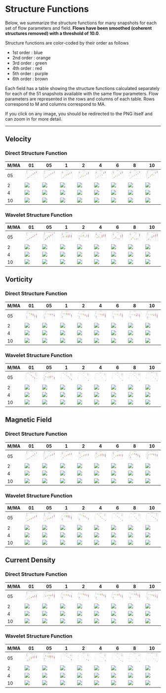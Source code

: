 # Structure Functions

Below, we summarize the structure functions for many snapshots for each set of flow parameters and field.
**Flows have been smoothed (coherent structures removed) with a threshold of 10.0**.

Structure functions are color-coded by their order as follows

  * 1st order : blue
  * 2nd order : orange
  * 3rd order : green
  * 4th order : red
  * 5th order : purple
  * 6th order : brown

Each field has a table showing the structure functions calculated separately for each of the 51 snapshots available with the same flow parameters.
Flow parameters are represented in the rows and columns of each table.
Rows correspond to M and columns correspond to MA.

If you click on any image, you should be redirected to the PNG itself and can zoom in for more detail.

---

## Velocity

### Direct Structure Function

|M/MA| 01 | 05 | 1 | 2 | 4 | 6 | 8 | 10 |
|----|----|----|---|---|---|---|---|----|
| 05 |<img src="M05MA01/w4t-plot-structure-function-ansatz-violin-128_M05MA01_avrg_vel_dsf_denoise-10d00-smooth.png">|<img src="M05MA05/w4t-plot-structure-function-ansatz-violin-128_M05MA05_avrg_vel_dsf_denoise-10d00-smooth.png">|<img src="M05MA1/w4t-plot-structure-function-ansatz-violin-128_M05MA1_avrg_vel_dsf_denoise-10d00-smooth.png">|<img src="M05MA2/w4t-plot-structure-function-ansatz-violin-128_M05MA2_avrg_vel_dsf_denoise-10d00-smooth.png">|<img src="M05MA4/w4t-plot-structure-function-ansatz-violin-128_M05MA4_avrg_vel_dsf_denoise-10d00-smooth.png">|<img src="M05MA6/w4t-plot-structure-function-ansatz-violin-128_M05MA6_avrg_vel_dsf_denoise-10d00-smooth.png">|<img src="M05MA8/w4t-plot-structure-function-ansatz-violin-128_M05MA8_avrg_vel_dsf_denoise-10d00-smooth.png">|<img src="M05MA10/w4t-plot-structure-function-ansatz-violin-128_M05MA10_avrg_vel_dsf_denoise-10d00-smooth.png">|
| 2  |<img src="M2MA01/w4t-plot-structure-function-ansatz-violin-128_M2MA01_avrg_vel_dsf_denoise-10d00-smooth.png">|<img src="M2MA05/w4t-plot-structure-function-ansatz-violin-128_M2MA05_avrg_vel_dsf_denoise-10d00-smooth.png">|<img src="M2MA1/w4t-plot-structure-function-ansatz-violin-128_M2MA1_avrg_vel_dsf_denoise-10d00-smooth.png">|<img src="M2MA2/w4t-plot-structure-function-ansatz-violin-128_M2MA2_avrg_vel_dsf_denoise-10d00-smooth.png">|<img src="M2MA4/w4t-plot-structure-function-ansatz-violin-128_M2MA4_avrg_vel_dsf_denoise-10d00-smooth.png">|<img src="M2MA6/w4t-plot-structure-function-ansatz-violin-128_M2MA6_avrg_vel_dsf_denoise-10d00-smooth.png">|<img src="M2MA8/w4t-plot-structure-function-ansatz-violin-128_M2MA8_avrg_vel_dsf_denoise-10d00-smooth.png">|<img src="M2MA10/w4t-plot-structure-function-ansatz-violin-128_M2MA10_avrg_vel_dsf_denoise-10d00-smooth.png">|
| 4  |<img src="M4MA01/w4t-plot-structure-function-ansatz-violin-128_M4MA01_avrg_vel_dsf_denoise-10d00-smooth.png">|<img src="M4MA05/w4t-plot-structure-function-ansatz-violin-128_M4MA05_avrg_vel_dsf_denoise-10d00-smooth.png">|<img src="M4MA1/w4t-plot-structure-function-ansatz-violin-128_M4MA1_avrg_vel_dsf_denoise-10d00-smooth.png">|<img src="M4MA2/w4t-plot-structure-function-ansatz-violin-128_M4MA2_avrg_vel_dsf_denoise-10d00-smooth.png">|<img src="M4MA4/w4t-plot-structure-function-ansatz-violin-128_M4MA4_avrg_vel_dsf_denoise-10d00-smooth.png">|<img src="M4MA6/w4t-plot-structure-function-ansatz-violin-128_M4MA6_avrg_vel_dsf_denoise-10d00-smooth.png">|<img src="M4MA8/w4t-plot-structure-function-ansatz-violin-128_M4MA8_avrg_vel_dsf_denoise-10d00-smooth.png">|<img src="M4MA10/w4t-plot-structure-function-ansatz-violin-128_M4MA10_avrg_vel_dsf_denoise-10d00-smooth.png">|
| 10 |<img src="M10MA01/w4t-plot-structure-function-ansatz-violin-128_M10MA01_avrg_vel_dsf_denoise-10d00-smooth.png">|<img src="M10MA05/w4t-plot-structure-function-ansatz-violin-128_M10MA05_avrg_vel_dsf_denoise-10d00-smooth.png">|<img src="M10MA1/w4t-plot-structure-function-ansatz-violin-128_M10MA1_avrg_vel_dsf_denoise-10d00-smooth.png">|<img src="M10MA2/w4t-plot-structure-function-ansatz-violin-128_M10MA2_avrg_vel_dsf_denoise-10d00-smooth.png">|<img src="M10MA4/w4t-plot-structure-function-ansatz-violin-128_M10MA4_avrg_vel_dsf_denoise-10d00-smooth.png">|<img src="M10MA6/w4t-plot-structure-function-ansatz-violin-128_M10MA6_avrg_vel_dsf_denoise-10d00-smooth.png">|<img src="M10MA8/w4t-plot-structure-function-ansatz-violin-128_M10MA8_avrg_vel_dsf_denoise-10d00-smooth.png">|<img src="M10MA10/w4t-plot-structure-function-ansatz-violin-128_M10MA10_avrg_vel_dsf_denoise-10d00-smooth.png">|

### Wavelet Structure Function

|M/MA| 01 | 05 | 1 | 2 | 4 | 6 | 8 | 10 |
|----|----|----|---|---|---|---|---|----|
| 05 |<img src="M05MA01/w4t-plot-structure-function-ansatz-violin-128_M05MA01_avrg_vel_wsf_denoise-10d00-smooth.png">|<img src="M05MA05/w4t-plot-structure-function-ansatz-violin-128_M05MA05_avrg_vel_wsf_denoise-10d00-smooth.png">|<img src="M05MA1/w4t-plot-structure-function-ansatz-violin-128_M05MA1_avrg_vel_wsf_denoise-10d00-smooth.png">|<img src="M05MA2/w4t-plot-structure-function-ansatz-violin-128_M05MA2_avrg_vel_wsf_denoise-10d00-smooth.png">|<img src="M05MA4/w4t-plot-structure-function-ansatz-violin-128_M05MA4_avrg_vel_wsf_denoise-10d00-smooth.png">|<img src="M05MA6/w4t-plot-structure-function-ansatz-violin-128_M05MA6_avrg_vel_wsf_denoise-10d00-smooth.png">|<img src="M05MA8/w4t-plot-structure-function-ansatz-violin-128_M05MA8_avrg_vel_wsf_denoise-10d00-smooth.png">|<img src="M05MA10/w4t-plot-structure-function-ansatz-violin-128_M05MA10_avrg_vel_wsf_denoise-10d00-smooth.png">|
| 2  |<img src="M2MA01/w4t-plot-structure-function-ansatz-violin-128_M2MA01_avrg_vel_wsf_denoise-10d00-smooth.png">|<img src="M2MA05/w4t-plot-structure-function-ansatz-violin-128_M2MA05_avrg_vel_wsf_denoise-10d00-smooth.png">|<img src="M2MA1/w4t-plot-structure-function-ansatz-violin-128_M2MA1_avrg_vel_wsf_denoise-10d00-smooth.png">|<img src="M2MA2/w4t-plot-structure-function-ansatz-violin-128_M2MA2_avrg_vel_wsf_denoise-10d00-smooth.png">|<img src="M2MA4/w4t-plot-structure-function-ansatz-violin-128_M2MA4_avrg_vel_wsf_denoise-10d00-smooth.png">|<img src="M2MA6/w4t-plot-structure-function-ansatz-violin-128_M2MA6_avrg_vel_wsf_denoise-10d00-smooth.png">|<img src="M2MA8/w4t-plot-structure-function-ansatz-violin-128_M2MA8_avrg_vel_wsf_denoise-10d00-smooth.png">|<img src="M2MA10/w4t-plot-structure-function-ansatz-violin-128_M2MA10_avrg_vel_wsf_denoise-10d00-smooth.png">|
| 4  |<img src="M4MA01/w4t-plot-structure-function-ansatz-violin-128_M4MA01_avrg_vel_wsf_denoise-10d00-smooth.png">|<img src="M4MA05/w4t-plot-structure-function-ansatz-violin-128_M4MA05_avrg_vel_wsf_denoise-10d00-smooth.png">|<img src="M4MA1/w4t-plot-structure-function-ansatz-violin-128_M4MA1_avrg_vel_wsf_denoise-10d00-smooth.png">|<img src="M4MA2/w4t-plot-structure-function-ansatz-violin-128_M4MA2_avrg_vel_wsf_denoise-10d00-smooth.png">|<img src="M4MA4/w4t-plot-structure-function-ansatz-violin-128_M4MA4_avrg_vel_wsf_denoise-10d00-smooth.png">|<img src="M4MA6/w4t-plot-structure-function-ansatz-violin-128_M4MA6_avrg_vel_wsf_denoise-10d00-smooth.png">|<img src="M4MA8/w4t-plot-structure-function-ansatz-violin-128_M4MA8_avrg_vel_wsf_denoise-10d00-smooth.png">|<img src="M4MA10/w4t-plot-structure-function-ansatz-violin-128_M4MA10_avrg_vel_wsf_denoise-10d00-smooth.png">|
| 10 |<img src="M10MA01/w4t-plot-structure-function-ansatz-violin-128_M10MA01_avrg_vel_wsf_denoise-10d00-smooth.png">|<img src="M10MA05/w4t-plot-structure-function-ansatz-violin-128_M10MA05_avrg_vel_wsf_denoise-10d00-smooth.png">|<img src="M10MA1/w4t-plot-structure-function-ansatz-violin-128_M10MA1_avrg_vel_wsf_denoise-10d00-smooth.png">|<img src="M10MA2/w4t-plot-structure-function-ansatz-violin-128_M10MA2_avrg_vel_wsf_denoise-10d00-smooth.png">|<img src="M10MA4/w4t-plot-structure-function-ansatz-violin-128_M10MA4_avrg_vel_wsf_denoise-10d00-smooth.png">|<img src="M10MA6/w4t-plot-structure-function-ansatz-violin-128_M10MA6_avrg_vel_wsf_denoise-10d00-smooth.png">|<img src="M10MA8/w4t-plot-structure-function-ansatz-violin-128_M10MA8_avrg_vel_wsf_denoise-10d00-smooth.png">|<img src="M10MA10/w4t-plot-structure-function-ansatz-violin-128_M10MA10_avrg_vel_wsf_denoise-10d00-smooth.png">|

## Vorticity

### Direct Structure Function

|M/MA| 01 | 05 | 1 | 2 | 4 | 6 | 8 | 10 |
|----|----|----|---|---|---|---|---|----|
| 05 |<img src="M05MA01/w4t-plot-structure-function-ansatz-violin-128_M05MA01_avrg_vort_dsf_denoise-10d00-smooth.png">|<img src="M05MA05/w4t-plot-structure-function-ansatz-violin-128_M05MA05_avrg_vort_dsf_denoise-10d00-smooth.png">|<img src="M05MA1/w4t-plot-structure-function-ansatz-violin-128_M05MA1_avrg_vort_dsf_denoise-10d00-smooth.png">|<img src="M05MA2/w4t-plot-structure-function-ansatz-violin-128_M05MA2_avrg_vort_dsf_denoise-10d00-smooth.png">|<img src="M05MA4/w4t-plot-structure-function-ansatz-violin-128_M05MA4_avrg_vort_dsf_denoise-10d00-smooth.png">|<img src="M05MA6/w4t-plot-structure-function-ansatz-violin-128_M05MA6_avrg_vort_dsf_denoise-10d00-smooth.png">|<img src="M05MA8/w4t-plot-structure-function-ansatz-violin-128_M05MA8_avrg_vort_dsf_denoise-10d00-smooth.png">|<img src="M05MA10/w4t-plot-structure-function-ansatz-violin-128_M05MA10_avrg_vort_dsf_denoise-10d00-smooth.png">|
| 2  |<img src="M2MA01/w4t-plot-structure-function-ansatz-violin-128_M2MA01_avrg_vort_dsf_denoise-10d00-smooth.png">|<img src="M2MA05/w4t-plot-structure-function-ansatz-violin-128_M2MA05_avrg_vort_dsf_denoise-10d00-smooth.png">|<img src="M2MA1/w4t-plot-structure-function-ansatz-violin-128_M2MA1_avrg_vort_dsf_denoise-10d00-smooth.png">|<img src="M2MA2/w4t-plot-structure-function-ansatz-violin-128_M2MA2_avrg_vort_dsf_denoise-10d00-smooth.png">|<img src="M2MA4/w4t-plot-structure-function-ansatz-violin-128_M2MA4_avrg_vort_dsf_denoise-10d00-smooth.png">|<img src="M2MA6/w4t-plot-structure-function-ansatz-violin-128_M2MA6_avrg_vort_dsf_denoise-10d00-smooth.png">|<img src="M2MA8/w4t-plot-structure-function-ansatz-violin-128_M2MA8_avrg_vort_dsf_denoise-10d00-smooth.png">|<img src="M2MA10/w4t-plot-structure-function-ansatz-violin-128_M2MA10_avrg_vort_dsf_denoise-10d00-smooth.png">|
| 4  |<img src="M4MA01/w4t-plot-structure-function-ansatz-violin-128_M4MA01_avrg_vort_dsf_denoise-10d00-smooth.png">|<img src="M4MA05/w4t-plot-structure-function-ansatz-violin-128_M4MA05_avrg_vort_dsf_denoise-10d00-smooth.png">|<img src="M4MA1/w4t-plot-structure-function-ansatz-violin-128_M4MA1_avrg_vort_dsf_denoise-10d00-smooth.png">|<img src="M4MA2/w4t-plot-structure-function-ansatz-violin-128_M4MA2_avrg_vort_dsf_denoise-10d00-smooth.png">|<img src="M4MA4/w4t-plot-structure-function-ansatz-violin-128_M4MA4_avrg_vort_dsf_denoise-10d00-smooth.png">|<img src="M4MA6/w4t-plot-structure-function-ansatz-violin-128_M4MA6_avrg_vort_dsf_denoise-10d00-smooth.png">|<img src="M4MA8/w4t-plot-structure-function-ansatz-violin-128_M4MA8_avrg_vort_dsf_denoise-10d00-smooth.png">|<img src="M4MA10/w4t-plot-structure-function-ansatz-violin-128_M4MA10_avrg_vort_dsf_denoise-10d00-smooth.png">|
| 10 |<img src="M10MA01/w4t-plot-structure-function-ansatz-violin-128_M10MA01_avrg_vort_dsf_denoise-10d00-smooth.png">|<img src="M10MA05/w4t-plot-structure-function-ansatz-violin-128_M10MA05_avrg_vort_dsf_denoise-10d00-smooth.png">|<img src="M10MA1/w4t-plot-structure-function-ansatz-violin-128_M10MA1_avrg_vort_dsf_denoise-10d00-smooth.png">|<img src="M10MA2/w4t-plot-structure-function-ansatz-violin-128_M10MA2_avrg_vort_dsf_denoise-10d00-smooth.png">|<img src="M10MA4/w4t-plot-structure-function-ansatz-violin-128_M10MA4_avrg_vort_dsf_denoise-10d00-smooth.png">|<img src="M10MA6/w4t-plot-structure-function-ansatz-violin-128_M10MA6_avrg_vort_dsf_denoise-10d00-smooth.png">|<img src="M10MA8/w4t-plot-structure-function-ansatz-violin-128_M10MA8_avrg_vort_dsf_denoise-10d00-smooth.png">|<img src="M10MA10/w4t-plot-structure-function-ansatz-violin-128_M10MA10_avrg_vort_dsf_denoise-10d00-smooth.png">|

### Wavelet Structure Function

|M/MA| 01 | 05 | 1 | 2 | 4 | 6 | 8 | 10 |
|----|----|----|---|---|---|---|---|----|
| 05 |<img src="M05MA01/w4t-plot-structure-function-ansatz-violin-128_M05MA01_avrg_vort_wsf_denoise-10d00-smooth.png">|<img src="M05MA05/w4t-plot-structure-function-ansatz-violin-128_M05MA05_avrg_vort_wsf_denoise-10d00-smooth.png">|<img src="M05MA1/w4t-plot-structure-function-ansatz-violin-128_M05MA1_avrg_vort_wsf_denoise-10d00-smooth.png">|<img src="M05MA2/w4t-plot-structure-function-ansatz-violin-128_M05MA2_avrg_vort_wsf_denoise-10d00-smooth.png">|<img src="M05MA4/w4t-plot-structure-function-ansatz-violin-128_M05MA4_avrg_vort_wsf_denoise-10d00-smooth.png">|<img src="M05MA6/w4t-plot-structure-function-ansatz-violin-128_M05MA6_avrg_vort_wsf_denoise-10d00-smooth.png">|<img src="M05MA8/w4t-plot-structure-function-ansatz-violin-128_M05MA8_avrg_vort_wsf_denoise-10d00-smooth.png">|<img src="M05MA10/w4t-plot-structure-function-ansatz-violin-128_M05MA10_avrg_vort_wsf_denoise-10d00-smooth.png">|
| 2  |<img src="M2MA01/w4t-plot-structure-function-ansatz-violin-128_M2MA01_avrg_vort_wsf_denoise-10d00-smooth.png">|<img src="M2MA05/w4t-plot-structure-function-ansatz-violin-128_M2MA05_avrg_vort_wsf_denoise-10d00-smooth.png">|<img src="M2MA1/w4t-plot-structure-function-ansatz-violin-128_M2MA1_avrg_vort_wsf_denoise-10d00-smooth.png">|<img src="M2MA2/w4t-plot-structure-function-ansatz-violin-128_M2MA2_avrg_vort_wsf_denoise-10d00-smooth.png">|<img src="M2MA4/w4t-plot-structure-function-ansatz-violin-128_M2MA4_avrg_vort_wsf_denoise-10d00-smooth.png">|<img src="M2MA6/w4t-plot-structure-function-ansatz-violin-128_M2MA6_avrg_vort_wsf_denoise-10d00-smooth.png">|<img src="M2MA8/w4t-plot-structure-function-ansatz-violin-128_M2MA8_avrg_vort_wsf_denoise-10d00-smooth.png">|<img src="M2MA10/w4t-plot-structure-function-ansatz-violin-128_M2MA10_avrg_vort_wsf_denoise-10d00-smooth.png">|
| 4  |<img src="M4MA01/w4t-plot-structure-function-ansatz-violin-128_M4MA01_avrg_vort_wsf_denoise-10d00-smooth.png">|<img src="M4MA05/w4t-plot-structure-function-ansatz-violin-128_M4MA05_avrg_vort_wsf_denoise-10d00-smooth.png">|<img src="M4MA1/w4t-plot-structure-function-ansatz-violin-128_M4MA1_avrg_vort_wsf_denoise-10d00-smooth.png">|<img src="M4MA2/w4t-plot-structure-function-ansatz-violin-128_M4MA2_avrg_vort_wsf_denoise-10d00-smooth.png">|<img src="M4MA4/w4t-plot-structure-function-ansatz-violin-128_M4MA4_avrg_vort_wsf_denoise-10d00-smooth.png">|<img src="M4MA6/w4t-plot-structure-function-ansatz-violin-128_M4MA6_avrg_vort_wsf_denoise-10d00-smooth.png">|<img src="M4MA8/w4t-plot-structure-function-ansatz-violin-128_M4MA8_avrg_vort_wsf_denoise-10d00-smooth.png">|<img src="M4MA10/w4t-plot-structure-function-ansatz-violin-128_M4MA10_avrg_vort_wsf_denoise-10d00-smooth.png">|
| 10 |<img src="M10MA01/w4t-plot-structure-function-ansatz-violin-128_M10MA01_avrg_vort_wsf_denoise-10d00-smooth.png">|<img src="M10MA05/w4t-plot-structure-function-ansatz-violin-128_M10MA05_avrg_vort_wsf_denoise-10d00-smooth.png">|<img src="M10MA1/w4t-plot-structure-function-ansatz-violin-128_M10MA1_avrg_vort_wsf_denoise-10d00-smooth.png">|<img src="M10MA2/w4t-plot-structure-function-ansatz-violin-128_M10MA2_avrg_vort_wsf_denoise-10d00-smooth.png">|<img src="M10MA4/w4t-plot-structure-function-ansatz-violin-128_M10MA4_avrg_vort_wsf_denoise-10d00-smooth.png">|<img src="M10MA6/w4t-plot-structure-function-ansatz-violin-128_M10MA6_avrg_vort_wsf_denoise-10d00-smooth.png">|<img src="M10MA8/w4t-plot-structure-function-ansatz-violin-128_M10MA8_avrg_vort_wsf_denoise-10d00-smooth.png">|<img src="M10MA10/w4t-plot-structure-function-ansatz-violin-128_M10MA10_avrg_vort_wsf_denoise-10d00-smooth.png">|

## Magnetic Field

### Direct Structure Function

|M/MA| 01 | 05 | 1 | 2 | 4 | 6 | 8 | 10 |
|----|----|----|---|---|---|---|---|----|
| 05 |<img src="M05MA01/w4t-plot-structure-function-ansatz-violin-128_M05MA01_avrg_mag_dsf_denoise-10d00-smooth.png">|<img src="M05MA05/w4t-plot-structure-function-ansatz-violin-128_M05MA05_avrg_mag_dsf_denoise-10d00-smooth.png">|<img src="M05MA1/w4t-plot-structure-function-ansatz-violin-128_M05MA1_avrg_mag_dsf_denoise-10d00-smooth.png">|<img src="M05MA2/w4t-plot-structure-function-ansatz-violin-128_M05MA2_avrg_mag_dsf_denoise-10d00-smooth.png">|<img src="M05MA4/w4t-plot-structure-function-ansatz-violin-128_M05MA4_avrg_mag_dsf_denoise-10d00-smooth.png">|<img src="M05MA6/w4t-plot-structure-function-ansatz-violin-128_M05MA6_avrg_mag_dsf_denoise-10d00-smooth.png">|<img src="M05MA8/w4t-plot-structure-function-ansatz-violin-128_M05MA8_avrg_mag_dsf_denoise-10d00-smooth.png">|<img src="M05MA10/w4t-plot-structure-function-ansatz-violin-128_M05MA10_avrg_mag_dsf_denoise-10d00-smooth.png">|
| 2  |<img src="M2MA01/w4t-plot-structure-function-ansatz-violin-128_M2MA01_avrg_mag_dsf_denoise-10d00-smooth.png">|<img src="M2MA05/w4t-plot-structure-function-ansatz-violin-128_M2MA05_avrg_mag_dsf_denoise-10d00-smooth.png">|<img src="M2MA1/w4t-plot-structure-function-ansatz-violin-128_M2MA1_avrg_mag_dsf_denoise-10d00-smooth.png">|<img src="M2MA2/w4t-plot-structure-function-ansatz-violin-128_M2MA2_avrg_mag_dsf_denoise-10d00-smooth.png">|<img src="M2MA4/w4t-plot-structure-function-ansatz-violin-128_M2MA4_avrg_mag_dsf_denoise-10d00-smooth.png">|<img src="M2MA6/w4t-plot-structure-function-ansatz-violin-128_M2MA6_avrg_mag_dsf_denoise-10d00-smooth.png">|<img src="M2MA8/w4t-plot-structure-function-ansatz-violin-128_M2MA8_avrg_mag_dsf_denoise-10d00-smooth.png">|<img src="M2MA10/w4t-plot-structure-function-ansatz-violin-128_M2MA10_avrg_mag_dsf_denoise-10d00-smooth.png">|
| 4  |<img src="M4MA01/w4t-plot-structure-function-ansatz-violin-128_M4MA01_avrg_mag_dsf_denoise-10d00-smooth.png">|<img src="M4MA05/w4t-plot-structure-function-ansatz-violin-128_M4MA05_avrg_mag_dsf_denoise-10d00-smooth.png">|<img src="M4MA1/w4t-plot-structure-function-ansatz-violin-128_M4MA1_avrg_mag_dsf_denoise-10d00-smooth.png">|<img src="M4MA2/w4t-plot-structure-function-ansatz-violin-128_M4MA2_avrg_mag_dsf_denoise-10d00-smooth.png">|<img src="M4MA4/w4t-plot-structure-function-ansatz-violin-128_M4MA4_avrg_mag_dsf_denoise-10d00-smooth.png">|<img src="M4MA6/w4t-plot-structure-function-ansatz-violin-128_M4MA6_avrg_mag_dsf_denoise-10d00-smooth.png">|<img src="M4MA8/w4t-plot-structure-function-ansatz-violin-128_M4MA8_avrg_mag_dsf_denoise-10d00-smooth.png">|<img src="M4MA10/w4t-plot-structure-function-ansatz-violin-128_M4MA10_avrg_mag_dsf_denoise-10d00-smooth.png">|
| 10 |<img src="M10MA01/w4t-plot-structure-function-ansatz-violin-128_M10MA01_avrg_mag_dsf_denoise-10d00-smooth.png">|<img src="M10MA05/w4t-plot-structure-function-ansatz-violin-128_M10MA05_avrg_mag_dsf_denoise-10d00-smooth.png">|<img src="M10MA1/w4t-plot-structure-function-ansatz-violin-128_M10MA1_avrg_mag_dsf_denoise-10d00-smooth.png">|<img src="M10MA2/w4t-plot-structure-function-ansatz-violin-128_M10MA2_avrg_mag_dsf_denoise-10d00-smooth.png">|<img src="M10MA4/w4t-plot-structure-function-ansatz-violin-128_M10MA4_avrg_mag_dsf_denoise-10d00-smooth.png">|<img src="M10MA6/w4t-plot-structure-function-ansatz-violin-128_M10MA6_avrg_mag_dsf_denoise-10d00-smooth.png">|<img src="M10MA8/w4t-plot-structure-function-ansatz-violin-128_M10MA8_avrg_mag_dsf_denoise-10d00-smooth.png">|<img src="M10MA10/w4t-plot-structure-function-ansatz-violin-128_M10MA10_avrg_mag_dsf_denoise-10d00-smooth.png">|

### Wavelet Structure Function

|M/MA| 01 | 05 | 1 | 2 | 4 | 6 | 8 | 10 |
|----|----|----|---|---|---|---|---|----|
| 05 |<img src="M05MA01/w4t-plot-structure-function-ansatz-violin-128_M05MA01_avrg_mag_wsf_denoise-10d00-smooth.png">|<img src="M05MA05/w4t-plot-structure-function-ansatz-violin-128_M05MA05_avrg_mag_wsf_denoise-10d00-smooth.png">|<img src="M05MA1/w4t-plot-structure-function-ansatz-violin-128_M05MA1_avrg_mag_wsf_denoise-10d00-smooth.png">|<img src="M05MA2/w4t-plot-structure-function-ansatz-violin-128_M05MA2_avrg_mag_wsf_denoise-10d00-smooth.png">|<img src="M05MA4/w4t-plot-structure-function-ansatz-violin-128_M05MA4_avrg_mag_wsf_denoise-10d00-smooth.png">|<img src="M05MA6/w4t-plot-structure-function-ansatz-violin-128_M05MA6_avrg_mag_wsf_denoise-10d00-smooth.png">|<img src="M05MA8/w4t-plot-structure-function-ansatz-violin-128_M05MA8_avrg_mag_wsf_denoise-10d00-smooth.png">|<img src="M05MA10/w4t-plot-structure-function-ansatz-violin-128_M05MA10_avrg_mag_wsf_denoise-10d00-smooth.png">|
| 2  |<img src="M2MA01/w4t-plot-structure-function-ansatz-violin-128_M2MA01_avrg_mag_wsf_denoise-10d00-smooth.png">|<img src="M2MA05/w4t-plot-structure-function-ansatz-violin-128_M2MA05_avrg_mag_wsf_denoise-10d00-smooth.png">|<img src="M2MA1/w4t-plot-structure-function-ansatz-violin-128_M2MA1_avrg_mag_wsf_denoise-10d00-smooth.png">|<img src="M2MA2/w4t-plot-structure-function-ansatz-violin-128_M2MA2_avrg_mag_wsf_denoise-10d00-smooth.png">|<img src="M2MA4/w4t-plot-structure-function-ansatz-violin-128_M2MA4_avrg_mag_wsf_denoise-10d00-smooth.png">|<img src="M2MA6/w4t-plot-structure-function-ansatz-violin-128_M2MA6_avrg_mag_wsf_denoise-10d00-smooth.png">|<img src="M2MA8/w4t-plot-structure-function-ansatz-violin-128_M2MA8_avrg_mag_wsf_denoise-10d00-smooth.png">|<img src="M2MA10/w4t-plot-structure-function-ansatz-violin-128_M2MA10_avrg_mag_wsf_denoise-10d00-smooth.png">|
| 4  |<img src="M4MA01/w4t-plot-structure-function-ansatz-violin-128_M4MA01_avrg_mag_wsf_denoise-10d00-smooth.png">|<img src="M4MA05/w4t-plot-structure-function-ansatz-violin-128_M4MA05_avrg_mag_wsf_denoise-10d00-smooth.png">|<img src="M4MA1/w4t-plot-structure-function-ansatz-violin-128_M4MA1_avrg_mag_wsf_denoise-10d00-smooth.png">|<img src="M4MA2/w4t-plot-structure-function-ansatz-violin-128_M4MA2_avrg_mag_wsf_denoise-10d00-smooth.png">|<img src="M4MA4/w4t-plot-structure-function-ansatz-violin-128_M4MA4_avrg_mag_wsf_denoise-10d00-smooth.png">|<img src="M4MA6/w4t-plot-structure-function-ansatz-violin-128_M4MA6_avrg_mag_wsf_denoise-10d00-smooth.png">|<img src="M4MA8/w4t-plot-structure-function-ansatz-violin-128_M4MA8_avrg_mag_wsf_denoise-10d00-smooth.png">|<img src="M4MA10/w4t-plot-structure-function-ansatz-violin-128_M4MA10_avrg_mag_wsf_denoise-10d00-smooth.png">|
| 10 |<img src="M10MA01/w4t-plot-structure-function-ansatz-violin-128_M10MA01_avrg_mag_wsf_denoise-10d00-smooth.png">|<img src="M10MA05/w4t-plot-structure-function-ansatz-violin-128_M10MA05_avrg_mag_wsf_denoise-10d00-smooth.png">|<img src="M10MA1/w4t-plot-structure-function-ansatz-violin-128_M10MA1_avrg_mag_wsf_denoise-10d00-smooth.png">|<img src="M10MA2/w4t-plot-structure-function-ansatz-violin-128_M10MA2_avrg_mag_wsf_denoise-10d00-smooth.png">|<img src="M10MA4/w4t-plot-structure-function-ansatz-violin-128_M10MA4_avrg_mag_wsf_denoise-10d00-smooth.png">|<img src="M10MA6/w4t-plot-structure-function-ansatz-violin-128_M10MA6_avrg_mag_wsf_denoise-10d00-smooth.png">|<img src="M10MA8/w4t-plot-structure-function-ansatz-violin-128_M10MA8_avrg_mag_wsf_denoise-10d00-smooth.png">|<img src="M10MA10/w4t-plot-structure-function-ansatz-violin-128_M10MA10_avrg_mag_wsf_denoise-10d00-smooth.png">|

## Current Density

### Direct Structure Function

|M/MA| 01 | 05 | 1 | 2 | 4 | 6 | 8 | 10 |
|----|----|----|---|---|---|---|---|----|
| 05 |<img src="M05MA01/w4t-plot-structure-function-ansatz-violin-128_M05MA01_avrg_curr_dsf_denoise-10d00-smooth.png">|<img src="M05MA05/w4t-plot-structure-function-ansatz-violin-128_M05MA05_avrg_curr_dsf_denoise-10d00-smooth.png">|<img src="M05MA1/w4t-plot-structure-function-ansatz-violin-128_M05MA1_avrg_curr_dsf_denoise-10d00-smooth.png">|<img src="M05MA2/w4t-plot-structure-function-ansatz-violin-128_M05MA2_avrg_curr_dsf_denoise-10d00-smooth.png">|<img src="M05MA4/w4t-plot-structure-function-ansatz-violin-128_M05MA4_avrg_curr_dsf_denoise-10d00-smooth.png">|<img src="M05MA6/w4t-plot-structure-function-ansatz-violin-128_M05MA6_avrg_curr_dsf_denoise-10d00-smooth.png">|<img src="M05MA8/w4t-plot-structure-function-ansatz-violin-128_M05MA8_avrg_curr_dsf_denoise-10d00-smooth.png">|<img src="M05MA10/w4t-plot-structure-function-ansatz-violin-128_M05MA10_avrg_curr_dsf_denoise-10d00-smooth.png">|
| 2  |<img src="M2MA01/w4t-plot-structure-function-ansatz-violin-128_M2MA01_avrg_curr_dsf_denoise-10d00-smooth.png">|<img src="M2MA05/w4t-plot-structure-function-ansatz-violin-128_M2MA05_avrg_curr_dsf_denoise-10d00-smooth.png">|<img src="M2MA1/w4t-plot-structure-function-ansatz-violin-128_M2MA1_avrg_curr_dsf_denoise-10d00-smooth.png">|<img src="M2MA2/w4t-plot-structure-function-ansatz-violin-128_M2MA2_avrg_curr_dsf_denoise-10d00-smooth.png">|<img src="M2MA4/w4t-plot-structure-function-ansatz-violin-128_M2MA4_avrg_curr_dsf_denoise-10d00-smooth.png">|<img src="M2MA6/w4t-plot-structure-function-ansatz-violin-128_M2MA6_avrg_curr_dsf_denoise-10d00-smooth.png">|<img src="M2MA8/w4t-plot-structure-function-ansatz-violin-128_M2MA8_avrg_curr_dsf_denoise-10d00-smooth.png">|<img src="M2MA10/w4t-plot-structure-function-ansatz-violin-128_M2MA10_avrg_curr_dsf_denoise-10d00-smooth.png">|
| 4  |<img src="M4MA01/w4t-plot-structure-function-ansatz-violin-128_M4MA01_avrg_curr_dsf_denoise-10d00-smooth.png">|<img src="M4MA05/w4t-plot-structure-function-ansatz-violin-128_M4MA05_avrg_curr_dsf_denoise-10d00-smooth.png">|<img src="M4MA1/w4t-plot-structure-function-ansatz-violin-128_M4MA1_avrg_curr_dsf_denoise-10d00-smooth.png">|<img src="M4MA2/w4t-plot-structure-function-ansatz-violin-128_M4MA2_avrg_curr_dsf_denoise-10d00-smooth.png">|<img src="M4MA4/w4t-plot-structure-function-ansatz-violin-128_M4MA4_avrg_curr_dsf_denoise-10d00-smooth.png">|<img src="M4MA6/w4t-plot-structure-function-ansatz-violin-128_M4MA6_avrg_curr_dsf_denoise-10d00-smooth.png">|<img src="M4MA8/w4t-plot-structure-function-ansatz-violin-128_M4MA8_avrg_curr_dsf_denoise-10d00-smooth.png">|<img src="M4MA10/w4t-plot-structure-function-ansatz-violin-128_M4MA10_avrg_curr_dsf_denoise-10d00-smooth.png">|
| 10 |<img src="M10MA01/w4t-plot-structure-function-ansatz-violin-128_M10MA01_avrg_curr_dsf_denoise-10d00-smooth.png">|<img src="M10MA05/w4t-plot-structure-function-ansatz-violin-128_M10MA05_avrg_curr_dsf_denoise-10d00-smooth.png">|<img src="M10MA1/w4t-plot-structure-function-ansatz-violin-128_M10MA1_avrg_curr_dsf_denoise-10d00-smooth.png">|<img src="M10MA2/w4t-plot-structure-function-ansatz-violin-128_M10MA2_avrg_curr_dsf_denoise-10d00-smooth.png">|<img src="M10MA4/w4t-plot-structure-function-ansatz-violin-128_M10MA4_avrg_curr_dsf_denoise-10d00-smooth.png">|<img src="M10MA6/w4t-plot-structure-function-ansatz-violin-128_M10MA6_avrg_curr_dsf_denoise-10d00-smooth.png">|<img src="M10MA8/w4t-plot-structure-function-ansatz-violin-128_M10MA8_avrg_curr_dsf_denoise-10d00-smooth.png">|<img src="M10MA10/w4t-plot-structure-function-ansatz-violin-128_M10MA10_avrg_curr_dsf_denoise-10d00-smooth.png">|

### Wavelet Structure Function

|M/MA| 01 | 05 | 1 | 2 | 4 | 6 | 8 | 10 |
|----|----|----|---|---|---|---|---|----|
| 05 |<img src="M05MA01/w4t-plot-structure-function-ansatz-violin-128_M05MA01_avrg_curr_wsf_denoise-10d00-smooth.png">|<img src="M05MA05/w4t-plot-structure-function-ansatz-violin-128_M05MA05_avrg_curr_wsf_denoise-10d00-smooth.png">|<img src="M05MA1/w4t-plot-structure-function-ansatz-violin-128_M05MA1_avrg_curr_wsf_denoise-10d00-smooth.png">|<img src="M05MA2/w4t-plot-structure-function-ansatz-violin-128_M05MA2_avrg_curr_wsf_denoise-10d00-smooth.png">|<img src="M05MA4/w4t-plot-structure-function-ansatz-violin-128_M05MA4_avrg_curr_wsf_denoise-10d00-smooth.png">|<img src="M05MA6/w4t-plot-structure-function-ansatz-violin-128_M05MA6_avrg_curr_wsf_denoise-10d00-smooth.png">|<img src="M05MA8/w4t-plot-structure-function-ansatz-violin-128_M05MA8_avrg_curr_wsf_denoise-10d00-smooth.png">|<img src="M05MA10/w4t-plot-structure-function-ansatz-violin-128_M05MA10_avrg_curr_wsf_denoise-10d00-smooth.png">|
| 2  |<img src="M2MA01/w4t-plot-structure-function-ansatz-violin-128_M2MA01_avrg_curr_wsf_denoise-10d00-smooth.png">|<img src="M2MA05/w4t-plot-structure-function-ansatz-violin-128_M2MA05_avrg_curr_wsf_denoise-10d00-smooth.png">|<img src="M2MA1/w4t-plot-structure-function-ansatz-violin-128_M2MA1_avrg_curr_wsf_denoise-10d00-smooth.png">|<img src="M2MA2/w4t-plot-structure-function-ansatz-violin-128_M2MA2_avrg_curr_wsf_denoise-10d00-smooth.png">|<img src="M2MA4/w4t-plot-structure-function-ansatz-violin-128_M2MA4_avrg_curr_wsf_denoise-10d00-smooth.png">|<img src="M2MA6/w4t-plot-structure-function-ansatz-violin-128_M2MA6_avrg_curr_wsf_denoise-10d00-smooth.png">|<img src="M2MA8/w4t-plot-structure-function-ansatz-violin-128_M2MA8_avrg_curr_wsf_denoise-10d00-smooth.png">|<img src="M2MA10/w4t-plot-structure-function-ansatz-violin-128_M2MA10_avrg_curr_wsf_denoise-10d00-smooth.png">|
| 4  |<img src="M4MA01/w4t-plot-structure-function-ansatz-violin-128_M4MA01_avrg_curr_wsf_denoise-10d00-smooth.png">|<img src="M4MA05/w4t-plot-structure-function-ansatz-violin-128_M4MA05_avrg_curr_wsf_denoise-10d00-smooth.png">|<img src="M4MA1/w4t-plot-structure-function-ansatz-violin-128_M4MA1_avrg_curr_wsf_denoise-10d00-smooth.png">|<img src="M4MA2/w4t-plot-structure-function-ansatz-violin-128_M4MA2_avrg_curr_wsf_denoise-10d00-smooth.png">|<img src="M4MA4/w4t-plot-structure-function-ansatz-violin-128_M4MA4_avrg_curr_wsf_denoise-10d00-smooth.png">|<img src="M4MA6/w4t-plot-structure-function-ansatz-violin-128_M4MA6_avrg_curr_wsf_denoise-10d00-smooth.png">|<img src="M4MA8/w4t-plot-structure-function-ansatz-violin-128_M4MA8_avrg_curr_wsf_denoise-10d00-smooth.png">|<img src="M4MA10/w4t-plot-structure-function-ansatz-violin-128_M4MA10_avrg_curr_wsf_denoise-10d00-smooth.png">|
| 10 |<img src="M10MA01/w4t-plot-structure-function-ansatz-violin-128_M10MA01_avrg_curr_wsf_denoise-10d00-smooth.png">|<img src="M10MA05/w4t-plot-structure-function-ansatz-violin-128_M10MA05_avrg_curr_wsf_denoise-10d00-smooth.png">|<img src="M10MA1/w4t-plot-structure-function-ansatz-violin-128_M10MA1_avrg_curr_wsf_denoise-10d00-smooth.png">|<img src="M10MA2/w4t-plot-structure-function-ansatz-violin-128_M10MA2_avrg_curr_wsf_denoise-10d00-smooth.png">|<img src="M10MA4/w4t-plot-structure-function-ansatz-violin-128_M10MA4_avrg_curr_wsf_denoise-10d00-smooth.png">|<img src="M10MA6/w4t-plot-structure-function-ansatz-violin-128_M10MA6_avrg_curr_wsf_denoise-10d00-smooth.png">|<img src="M10MA8/w4t-plot-structure-function-ansatz-violin-128_M10MA8_avrg_curr_wsf_denoise-10d00-smooth.png">|<img src="M10MA10/w4t-plot-structure-function-ansatz-violin-128_M10MA10_avrg_curr_wsf_denoise-10d00-smooth.png">|
